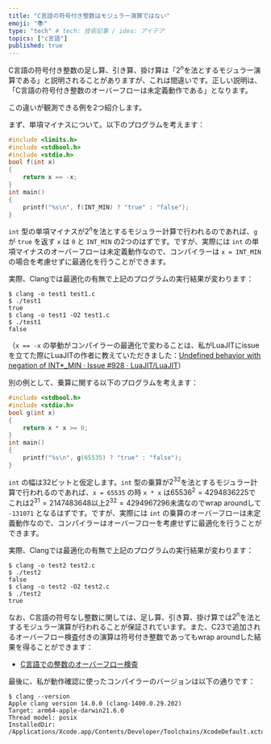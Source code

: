 ```yaml
---
title: "C言語の符号付き整数はモジュラー演算ではない"
emoji: "📚"
type: "tech" # tech: 技術記事 / idea: アイデア
topics: ["c言語"]
published: true
---
```


C言語の符号付き整数の足し算、引き算、掛け算は「$2^n$を法とするモジュラー演算である」と説明されることがありますが、これは間違いです。正しい説明は、「C言語の符号付き整数のオーバーフローは未定義動作である」となります。

この違いが観測できる例を2つ紹介します。

まず、単項マイナスについて。以下のプログラムを考えます：

```c
#include <limits.h>
#include <stdbool.h>
#include <stdio.h>
bool f(int x)
{
    return x == -x;
}
int main()
{
    printf("%s\n", f(INT_MIN) ? "true" : "false");
}
```

`int` 型の単項マイナスが$2^n$を法とするモジュラー計算で行われるのであれば、`g` が `true` を返す `x` は `0` と `INT_MIN` の2つのはずです。ですが、実際には `int` の単項マイナスのオーバーフローは未定義動作なので、コンパイラーは `x = INT_MIN` の場合を考慮せずに最適化を行うことができます。

実際、Clangでは最適化の有無で上記のプログラムの実行結果が変わります：

```
$ clang -o test1 test1.c
$ ./test1
true
$ clang -o test1 -O2 test1.c
$ ./test1
false
```

（`x == -x` の挙動がコンパイラーの最適化で変わることは、私がLuaJITにissueを立てた際にLuaJITの作者に教えていただきました：[Undefined behavior with negation of INT*_MIN · Issue #928 · LuaJIT/LuaJIT](https://github.com/LuaJIT/LuaJIT/issues/928)）

別の例として、乗算に関する以下のプログラムを考えます：

```c
#include <stdbool.h>
#include <stdio.h>
bool g(int x)
{
    return x * x >= 0;
}
int main()
{
    printf("%s\n", g(65535) ? "true" : "false");
}
```

`int` の幅は32ビットと仮定します。`int` 型の乗算が$2^{32}$を法とするモジュラー計算で行われるのであれば、`x = 65535` の時 `x * x` は$65536^2=4294836225$でこれは$2^{31}=2147483648$以上$2^{32}=4294967296$未満なのでwrap aroundして `-131071` となるはずです。ですが、実際には `int` の乗算のオーバーフローは未定義動作なので、コンパイラーはオーバーフローを考慮せずに最適化を行うことができます。

実際、Clangでは最適化の有無で上記のプログラムの実行結果が変わります：

```
$ clang -o test2 test2.c
$ ./test2
false
$ clang -o test2 -O2 test2.c
$ ./test2
true
```

なお、C言語の符号なし整数に関しては、足し算、引き算、掛け算では$2^n$を法とするモジュラー演算が行われることが保証されています。また、C23で追加されるオーバーフロー検査付きの演算は符号付き整数であってもwrap aroundした結果を得ることができます：

* [C言語での整数のオーバーフロー検査](https://zenn.dev/mod_poppo/articles/c-checked-int)

最後に、私が動作確認に使ったコンパイラーのバージョンは以下の通りです：

```
$ clang --version
Apple clang version 14.0.0 (clang-1400.0.29.202)
Target: arm64-apple-darwin21.6.0
Thread model: posix
InstalledDir: /Applications/Xcode.app/Contents/Developer/Toolchains/XcodeDefault.xctoolchain/usr/bin
```
